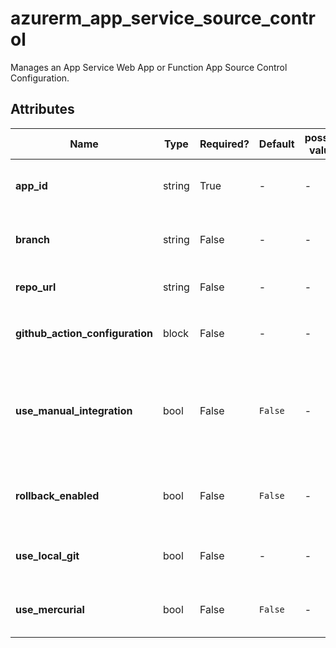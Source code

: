 # azurerm_app_service_source_control

Manages an App Service Web App or Function App Source Control Configuration.

## Attributes

| Name | Type | Required? | Default  | possible values | Description |
| ---- | ---- | --------- | -------- | ----------- | ----------- |
| **app_id** | string | True | -  |  -  | The ID of the Windows or Linux Web App. Changing this forces a new resource to be created. | 
| **branch** | string | False | -  |  -  | The branch name to use for deployments. Changing this forces a new resource to be created. | 
| **repo_url** | string | False | -  |  -  | The URL for the repository. Changing this forces a new resource to be created. | 
| **github_action_configuration** | block | False | -  |  -  | A `github_action_configuration` block. Changing this forces a new resource to be created. | 
| **use_manual_integration** | bool | False | `False`  |  -  | Should code be deployed manually. Set to `false` to enable continuous integration, such as webhooks into online repos such as GitHub. Defaults to `false`. Changing this forces a new resource to be created. | 
| **rollback_enabled** | bool | False | `False`  |  -  | Should the Deployment Rollback be enabled? Defaults to `false`. Changing this forces a new resource to be created. | 
| **use_local_git** | bool | False | -  |  -  | Should the App use local Git configuration. Changing this forces a new resource to be created. | 
| **use_mercurial** | bool | False | `False`  |  -  | The repository specified is Mercurial. Defaults to `false`. Changing this forces a new resource to be created. | 

